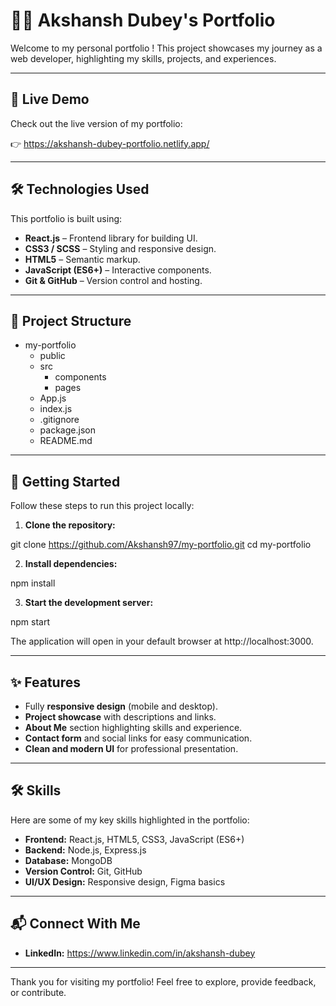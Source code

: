 
# 🧑‍💻 Akshansh Dubey's Portfolio

Welcome to my personal portfolio ! This project showcases my journey as a web developer, highlighting my skills, projects, and experiences.

---

## 🚀 Live Demo

Check out the live version of my portfolio:

👉 https://akshansh-dubey-portfolio.netlify.app/

---


## 🛠️ Technologies Used

This portfolio is built using:

- **React.js** – Frontend library for building UI.
- **CSS3 / SCSS** – Styling and responsive design.
- **HTML5** – Semantic markup.
- **JavaScript (ES6+)** – Interactive components.
- **Git & GitHub** – Version control and hosting.

---

## 📂 Project Structure


- my-portfolio
  - public
  - src
    - components
    - pages
  - App.js
  - index.js
  - .gitignore
  - package.json
  - README.md



---

## 🧪 Getting Started

Follow these steps to run this project locally:

1. **Clone the repository:**

git clone https://github.com/Akshansh97/my-portfolio.git
cd my-portfolio

2. **Install dependencies:**

npm install

3. **Start the development server:**

npm start

The application will open in your default browser at http://localhost:3000.

---

## ✨ Features

- Fully **responsive design** (mobile and desktop).
- **Project showcase** with descriptions and links.
- **About Me** section highlighting skills and experience.
- **Contact form** and social links for easy communication.
- **Clean and modern UI** for professional presentation.

---

## 🛠️ Skills

Here are some of my key skills highlighted in the portfolio:

- **Frontend:** React.js, HTML5, CSS3, JavaScript (ES6+)
- **Backend:** Node.js, Express.js
- **Database:** MongoDB
- **Version Control:** Git, GitHub
- **UI/UX Design:** Responsive design, Figma basics

---

## 📬 Connect With Me

- **LinkedIn:** https://www.linkedin.com/in/akshansh-dubey  

---

Thank you for visiting my portfolio! Feel free to explore, provide feedback, or contribute.

